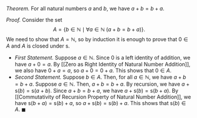*Theorem.* For all natural numbers $a$ and $b$, we have $a+b=b+a$.

*Proof.* Consider the set $$A=\{b\in \mathbb{N}\mid \forall a\in \mathbb{N} \ (a+b=b+a)\}.$$We need to show that $A=\mathbb{N}$, so by induction it is enough to prove that $0\in A$ and $A$ is closed under $\mathsf{s}$.
- *First Statement.* Suppose $a\in \mathbb{N}$. Since $0$ is a left identity of addition, we have $a+0=a$. By [[Zero as Right Identity of Natural Number Addition]], we also have $0+a=a$, so $a+0=0+a$. This shows that $0\in A$.
- *Second Statement.* Suppose $b\in A$. Then, for all $a\in \mathbb{N}$, we have $a+b=b+a$. Suppose $a\in \mathbb{N}$. Then, $a+b=b+a$. By recursion, we have $a+\mathsf{s}(b)=\mathsf{s}(a+b)$. Since $a+b=b+a$, we have $a+\mathsf{s}(b)=\mathsf{s}(b+a)$. By [[Commutativity of Recursion Property of Natural Number Addition]], we have $\mathsf{s}(b+a)=\mathsf{s}(b)+a$, so $a+\mathsf{s}(b)=\mathsf{s}(b)+a$. This shows that $\mathsf{s}(b)\in A$. $\blacksquare$